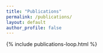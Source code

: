 ```yaml
---
title: "Publications"
permalink: /publications/
layout: default
author_profile: false
---
```


{% include publications-loop.html %}
